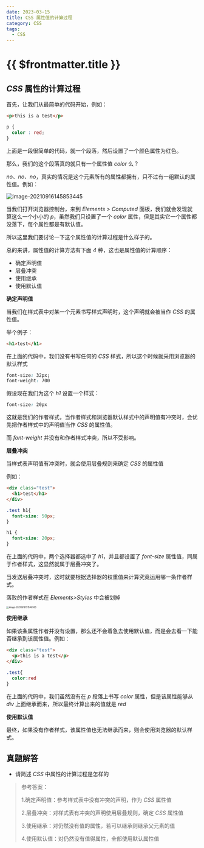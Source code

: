 ```yaml
---
date: 2023-03-15
title: CSS 属性值的计算过程
category: CSS
tags:
  - CSS
---
```


# {{ $frontmatter.title }}

## *CSS* 属性的计算过程

首先，让我们从最简单的代码开始，例如：

```html
<p>this is a test</p>
```

```css
p {
  color : red;
}
```

上面是一段很简单的代码，就一个段落，然后设置了一个颜色属性为红色。

那么，我们的这个段落真的就只有一个属性值 *color* 么？

*no、no、no*，真实的情况是这个元素所有的属性都拥有，只不过有一组默认的属性值。例如：

![image-20210916145853445](https://xiejie-typora.oss-cn-chengdu.aliyuncs.com/2021-09-16-065854.png)

当我们打开浏览器控制台，来到 *Elements > Computed* 面板，我们就会发现就算这么一个小小的 *p*，虽然我们只设置了一个 *color* 属性，但是其实它一个属性都没落下，每个属性都是有默认值。

所以这里我们要讨论一下这个属性值的计算过程是什么样子的。

总的来讲，属性值的计算方法有下面 *4* 种，这也是属性值的计算顺序：

- 确定声明值
- 层叠冲突
- 使用继承
- 使用默认值

**确定声明值**

当我们在样式表中对某一个元素书写样式声明时，这个声明就会被当作 *CSS* 的属性值。

举个例子：

```html
<h1>test</h1>
```

在上面的代码中，我们没有书写任何的 *CSS* 样式，所以这个时候就采用浏览器的默认样式

```css
font-size: 32px;
font-weight: 700
```

假设现在我们为这个 *h1* 设置一个样式：

```css
font-size: 20px
```

这就是我们的作者样式，当作者样式和浏览器默认样式中的声明值有冲突时，会优先把作者样式中的声明值当作 *CSS* 的属性值。

而 *font-weight* 并没有和作者样式冲突，所以不受影响。

**层叠冲突**

当样式表声明值有冲突时，就会使用层叠规则来确定 *CSS* 的属性值

例如：

```html
<div class="test">
  <h1>test</h1>
</div>
```

```css
.test h1{
  font-size: 50px;
}

h1 {
  font-size: 20px;
}
```

在上面的代码中，两个选择器都选中了 *h1*，并且都设置了 *font-size* 属性值，同属于作者样式，这显然就属于层叠冲突了。

当发送层叠冲突时，这时就要根据选择器的权重值来计算究竟运用哪一条作者样式。

落败的作者样式在 *Elements>Styles* 中会被划掉

<img src="https://xiejie-typora.oss-cn-chengdu.aliyuncs.com/2021-09-16-071546.png" alt="image-20210916151546500" style="zoom: 40%;" />

**使用继承**

如果该条属性作者并没有设置，那么还不会着急去使用默认值，而是会去看一下能否继承到该属性值。例如：

```html
<div class="test">
  <p>this is a test</p>
</div>
```

```css
.test{
  color:red
}
```

在上面的代码中，我们虽然没有在 *p* 段落上书写 *color* 属性，但是该属性能够从 *div* 上面继承而来，所以最终计算出来的值就是 *red*

**使用默认值**

最终，如果没有作者样式，该属性值也无法继承而来，则会使用浏览器的默认样式。

## 真题解答

- 请简述 *CSS* 中属性的计算过程是怎样的

> 参考答案：
>
> 1.确定声明值：参考样式表中没有冲突的声明，作为 *CSS* 属性值
>
> 2.层叠冲突：对样式表有冲突的声明使用层叠规则，确定 *CSS* 属性值
>
> 3.使用继承：对仍然没有值的属性，若可以继承则继承父元素的值
>
> 4.使用默认值：对仍然没有值得属性，全部使用默认属性值
